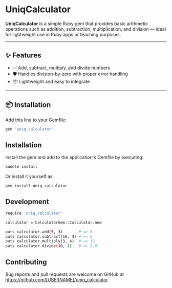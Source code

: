 # UniqCalculator

**UniqCalculator** is a simple Ruby gem that provides basic arithmetic operations such as addition, subtraction, multiplication, and division — ideal for lightweight use in Ruby apps or teaching purposes.

---

## ✨ Features

- ✅ Add, subtract, multiply, and divide numbers
- 🛡️ Handles division-by-zero with proper error handling
- 📦 Lightweight and easy to integrate

---

## 📦 Installation

Add this line to your Gemfile:

```ruby
gem 'uniq_calculator'

```
## Installation

Install the gem and add to the application's Gemfile by executing:

```bash
bundle install
```

Or install it yourself as:

```shell
gem install uniq_calculator
```

## Development
```bash
require 'uniq_calculator'

calculator = CalculatorGem::Calculator.new

puts calculator.add(5, 3)       # => 8
puts calculator.subtract(10, 4) # => 6
puts calculator.multiply(3, 4)  # => 12
puts calculator.divide(10, 2)   # => 5.0
```
## Contributing

Bug reports and pull requests are welcome on GitHub at https://github.com/[USERNAME]/uniq_calculator.
